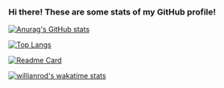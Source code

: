 ### Hi there! These are some stats of my GitHub profile!

[![Anurag's GitHub stats](https://github-readme-stats.vercel.app/api?username=66Bunz&include_all_commits=true&theme=radical)](https://github.com/66Bunz)


[![Top Langs](https://github-readme-stats.vercel.app/api/top-langs/?username=66Bunz&layout=compact&theme=radical)](https://github.com/66Bunz)

[![Readme Card](https://github-readme-stats.vercel.app/api/pin/?username=66Bunz&repo=Mondaine-Stop2Go-Rainmeter&show_owner=true&theme=radical)](https://github.com/66Bunz/Mondaine-Stop2Go-Rainmeter)


[![willianrod's wakatime stats](https://github-readme-stats.vercel.app/api/wakatime?username=@66Bunz&layout=compact&theme=radical)](https://github.com/anuraghazra/github-readme-stats)

